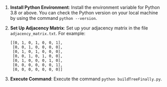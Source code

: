 1. **Install Python Environment**: Install the environment variable for Python 3.8 or above. You can check the Python version on your local machine by using the command `python --version`.

2. **Set Up Adjacency Matrix**: Set up your adjacency matrix in the file `adjacency_matrix.txt`. For example:
   ```plaintext
   [[0, 1, 0, 1, 0, 0, 1],
    [0, 0, 1, 0, 0, 0, 0],
    [0, 1, 0, 1, 0, 0, 0],
    [0, 0, 1, 0, 1, 0, 0],
    [0, 1, 0, 0, 0, 1, 0],
    [0, 0, 0, 0, 0, 0, 1],
    [0, 0, 0, 0, 0, 0, 0]]
3. **Execute Command**: Execute the command `python buildTreeFinally.py`.
